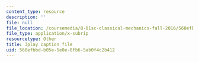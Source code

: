 ```yaml
---
content_type: resource
description: ''
file: null
file_location: /coursemedia/8-01sc-classical-mechanics-fall-2016/568efbbdb05e5e0e8fb65ab0f4c2b412_jtOxRPQDuJs.vtt
file_type: application/x-subrip
resourcetype: Other
title: 3play caption file
uid: 568efbbd-b05e-5e0e-8fb6-5ab0f4c2b412
---
```

